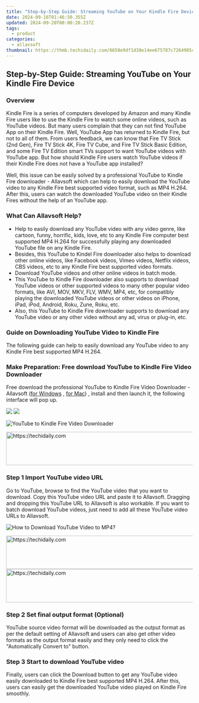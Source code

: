 ```yaml
---
title: "Step-by-Step Guide: Streaming YouTube on Your Kindle Fire Device"
date: 2024-09-16T01:46:50.355Z
updated: 2024-09-20T00:00:20.237Z
tags:
  - product
categories:
  - allavsoft
thumbnail: https://thmb.techidaily.com/6658e9df1d38e14ee675787c7264985ccf523b4b4cb415efb9479f5287d0efcf.jpg
---
```


## Step-by-Step Guide: Streaming YouTube on Your Kindle Fire Device

### Overview

Kindle Fire is a series of computers developed by Amazon and many Kindle Fire users like to use the Kindle Fire to watch some online videos, such as YouTube videos. But many users complain that they can not find YouTube App on their Kindle Fire. Well, YouTube App has returned to Kindle Fire, but not to all of them. From users feedback, we can know that Fire TV Stick (2nd Gen), Fire TV Stick 4K, Fire TV Cube, and Fire TV Stick Basic Edition, and some Fire TV Edition smart TVs support to want YouTube videos with YouTube app. But how should Kindle Fire users watch YouTube videos if their Kindle Fire does not have a YouTube app installed?

Well, this issue can be easily solved by a professional YouTube to Kindle Fire downloader - Allavsoft which can help to easily download the YouTube video to any Kindle Fire best supported video format, such as MP4 H.264\. After this, users can watch the downloaded YouTube video on their Kindle Fires without the help of an YouTube app.

### What Can Allavsoft Help?

* Help to easily download any YouTube video with any video genre, like cartoon, funny, horrific, kids, love, etc to any Kindle Fire computer best supported MP4 H.264 for successfully playing any downloaded YouTube file on any Kindle Fire.
* Besides, this YouTube to Kindel Fire downloader also helps to download other online videos, like Facebook videos, Vimeo videos, Netflix videos, CBS videos, etc to any Kindle Fire best supported video formats.
* Download YouTube videos and other online videos in batch mode.
* This YouTube to Kindle Fire downloader also supports to download YouTube videos or other supported videos to many other popular video formats, like AVI, MOV, MKV, FLV, WMV, MP4, etc, for compatibly playing the downloaded YouTube videos or other videos on iPhone, iPad, iPod, Android, Roku, Zune, Roku, etc.
* Also, this YouTube to Kindle Fire downloader supports to download any YouTube video or any other video without any ad, virus or plug-in, etc.

### Guide on Downloading YouTube Video to Kindle Fire

The following guide can help to easily download any YouTube video to any Kindle Fire best supported MP4 H.264.

### Make Preparation: Free download YouTube to Kindle Fire Video Downloader

Free download the professional YouTube to Kindle Fire Video Downloader - Allavsoft ([for Windows](https://tools.techidaily.com/allavsoft/products/) , [for Mac](https://tools.techidaily.com/allavsoft/products/)) , install and then launch it, the following interface will pop up.

[![](https://www.allavsoft.com/how-to/../images/how-to/free-download-win.jpg)](https://tools.techidaily.com/allavsoft/products/) [![](https://www.allavsoft.com/how-to/../images/how-to/free-download-mac.jpg)](https://tools.techidaily.com/allavsoft/products/)

![YouTube to Kindle Fire Video Downloader](https://www.allavsoft.com/how-to/../images/allavsoft/screen-shot-600.jpg)

<!-- affiliate ads begin -->
<a href="https://imp.i357552.net/c/5597632/1061528/11832" target="_top" id="1061528">
  <img src="//a.impactradius-go.com/display-ad/11832-1061528" border="0" alt="https://techidaily.com" width="728" height="90"/>
</a>
<img height="0" width="0" src="https://imp.i357552.net/i/5597632/1061528/11832" style="position:absolute;visibility:hidden;" border="0" />
<!-- affiliate ads end -->

### Step 1 Import YouTube video URL

Go to YouTube, browse to find the YouTube video that you want to download. Copy this YouTube video URL and paste it to Allavsoft. Dragging and dropping this YouTube URL to Allavsoft is also workable. If you want to batch download YouTube videos, just need to add all these YouTube video URLs to Allavsoft.

![How to Download YouTube Video to MP4?](https://www.allavsoft.com/how-to/../images/how-to/download-rtmp-video/download-rtmp-video.jpg)

<!-- affiliate ads begin -->
<a href="https://ephamedtechinc.pxf.io/c/5597632/2137214/26400" target="_top" id="2137214">
  <img src="//a.impactradius-go.com/display-ad/26400-2137214" border="0" alt="https://techidaily.com" width="728" height="90"/>
</a>
<img height="0" width="0" src="https://ephamedtechinc.pxf.io/i/5597632/2137214/26400" style="position:absolute;visibility:hidden;" border="0" />
<!-- affiliate ads end -->

<!-- affiliate ads begin -->
<a href="https://appsumo.8odi.net/c/5597632/2082526/7443" target="_top" id="2082526">
  <img src="//a.impactradius-go.com/display-ad/7443-2082526" border="0" alt="https://techidaily.com" width="728" height="90"/>
</a>
<img height="0" width="0" src="https://appsumo.8odi.net/i/5597632/2082526/7443" style="position:absolute;visibility:hidden;" border="0" />
<!-- affiliate ads end -->

### Step 2 Set final output format (Optional)

YouTube source video format will be downloaded as the output format as per the default setting of Allavsoft and users can also get other video formats as the output format easily and they only need to click the "Automatically Convert to" button.

### Step 3 Start to download YouTube video

Finally, users can click the Download button to get any YouTube video easily downloaded to Kindle Fire best supported MP4 H.264\. After this, users can easily get the downloaded YouTube video played on Kindle Fire smoothly.

<ins class="adsbygoogle"
     style="display:block"
     data-ad-format="autorelaxed"
     data-ad-client="ca-pub-7571918770474297"
     data-ad-slot="1223367746"></ins>

<ins class="adsbygoogle"
     style="display:block"
     data-ad-client="ca-pub-7571918770474297"
     data-ad-slot="8358498916"
     data-ad-format="auto"
     data-full-width-responsive="true"></ins>
